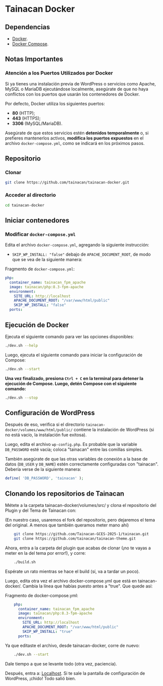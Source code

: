 # Tainacan Docker

## Dependencias

* [Docker](https://www.docker.com/).
* [Docker Compose](https://docs.docker.com/compose/).

## Notas Importantes

### Atención a los Puertos Utilizados por Docker

Si ya tienes una instalación previa de WordPress o servicios como Apache, MySQL o MariaDB ejecutándose localmente, asegúrate de que no haya conflictos con los puertos que usarán los contenedores de Docker.

Por defecto, Docker utiliza los siguientes puertos:

* **80** (HTTP);
* **443** (HTTPS);
* **3306** (MySQL/MariaDB).

Asegúrate de que estos servicios estén **detenidos temporalmente** o, si prefieres mantenerlos activos, **modifica los puertos expuestos** en el archivo `docker-compose.yml`, como se indicará en los próximos pasos.

## Repositorio

### Clonar

```bash
git clone https://github.com/tainacan/tainacan-docker.git
```

### Acceder al directorio

```bash
cd tainacan-docker
```

## Iniciar contenedores

### Modificar `docker-compose.yml`

Edita el archivo `docker-compose.yml`, agregando la siguiente instrucción:

* `SKIP_WP_INSTALL: "false"` debajo de `APACHE_DOCUMENT_ROOT`, de modo que se vea de la siguiente manera:

Fragmento de `docker-compose.yml`:

```yml
php:
  container_name: tainacan_fpm_apache
  image: tainacan/php:8.3-fpm-apache
  environment:
    SITE_URL: http://localhost
    APACHE_DOCUMENT_ROOT: "/var/www/html/public"
    SKIP_WP_INSTALL: "false"
  ports:
```

## Ejecución de Docker

Ejecuta el siguiente comando para ver las opciones disponibles:

```bash
./dev.sh --help
```

Luego, ejecuta el siguiente comando para iniciar la configuración de Compose:

```bash
./dev.sh --start
```

**Una vez finalizado, presiona `Ctrl + C` en la terminal para detener la ejecución de Compose. Luego, detén Compose con el siguiente comando:**

```bash
./dev.sh --stop
```

## Configuración de WordPress

Después de eso, verifica si el directorio `tainacan-docker/volumes/www/html/public/` contiene la instalación de WordPress (si no está vacío, la instalación fue exitosa).

Luego, edita el archivo `wp-config.php`. Es probable que la variable `DB_PASSWORD` esté vacía; coloca "tainacan" entre las comillas simples.

También asegúrate de que las otras variables de conexión a la base de datos (`DB_USER` y `DB_NAME`) estén correctamente configuradas con "tainacan". Debería verse de la siguiente manera:

```php
define( 'DB_PASSWORD', 'tainacan' );
```

## Clonando los repositorios de Tainacan

Métete a la carpeta tainacan-docker/volumes/src/ y clona el repositorio del Plugin y del Tema de Tainacan con:

(En nuestro caso, usaremos el fork del repositorio, pero dejaremos el tema del original. A menos que también queramos meter mano ahí)

``` bash
    git clone https://github.com/Tainacan-GCES-2025-1/tainacan.git
    git clone https://github.com/tainacan/tainacan-theme.git
```

Ahora, entra a la carpeta del plugin que acabas de clonar (¡no te vayas a meter en la del tema por error!), y corre:

``` bash
    ./build.sh
```

Espérate un rato mientras se hace el build (sí, va a tardar un poco).

Luego, edita otra vez el archivo docker-compose.yml que está en tainacan-docker/. Cambia la línea que habías puesto antes a "true". Que quede así:

Fragmento de docker-compose.yml:


``` yml
    php:
      container_name: tainacan_fpm_apache
      image: tainacan/php:8.3-fpm-apache
      environment:
        SITE_URL: http://localhost
        APACHE_DOCUMENT_ROOT: "/var/www/html/public"
        SKIP_WP_INSTALL: "true"
      ports:
```

Ya que editaste el archivo, desde tainacan-docker, corre de nuevo:


``` bash
    ./dev.sh --start
```

Dale tiempo a que se levante todo (otra vez, paciencia).

Después, entra a:  [Localhost](http://localhost/). Si te sale la pantalla de configuración de WordPress, ¡chido! Todo salió bien.